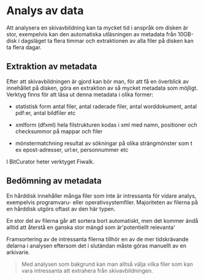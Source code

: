 # Analys av data

Att analysera en skivavbildning kan ta mycket tid i anspråk om disken är stor, exempelvis kan den automatiska utläsningen av metadata från 10GB-disk i dagsläget ta flera timmar och extraktionen av alla filer på disken kan ta flera dagar.

## Extraktion av metadata

Efter att skivavbildningen är gjord kan bör man, för att få en överblick av innehållet på disken, göra en extraktion av så mycket metadata som möjligt.
Verktyg finns för att läsa ut denna metadata i olika former:

* statistisk form
antal filer, antal raderade filer, antal worddokument, antal pdf:er, antal bildfiler etc

* xmlform (dfxml)
hela filstrukturen kodas i xml med namn, positioner och checksummor på mappar och filer

* mönstermatchning
resultat av sökningar på olika strängmönster som t ex epost-adresser, url:er, personnummer etc

I BitCurator heter verktyget Fiwalk.
## Bedömning av metadata
En hårddisk innehåller många
filer som inte är intressanta för vidare analys, exempelvis programvaru- eller operativsystemfiler. Majoriteten av filerna på en hårddisk utgörs oftast av den här typen.

En stor del av filerna går att sortera bort automatiskt, men det kommer ändå alltid att återstå en ganska stor mängd som är'potentiellt relevanta'

Framsortering av de intressanta filerna tillhör en av de mer tidskrävande delarna i analysen eftersom det i slutändan måste göras manuellt av en arkivarie.

>Med analysen som bakgrund kan man alltså välja vilka filer som kan vara intressanta att extrahera från skivavbildningen.













